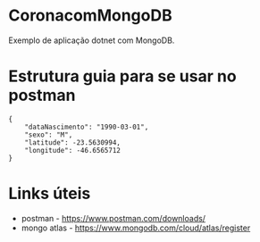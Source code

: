 # CoronacomMongoDB

Exemplo de aplicação dotnet com MongoDB.

 # Estrutura guia para se usar no postman
```
{
	"dataNascimento": "1990-03-01",
	"sexo": "M",
	"latitude": -23.5630994,
	"longitude": -46.6565712
}
```
# Links úteis
- postman - https://www.postman.com/downloads/
- mongo atlas - https://www.mongodb.com/cloud/atlas/register

